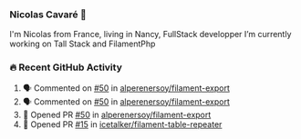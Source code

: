 ### Nicolas Cavaré 👋
I'm Nicolas from France, living in Nancy, FullStack developper
I’m currently working on Tall Stack and FilamentPhp
 

### 🔥 Recent GitHub Activity
<!--START_SECTION:activity-->
1. 🗣 Commented on [#50](https://github.com/alperenersoy/filament-export/issues/50) in [alperenersoy/filament-export](https://github.com/alperenersoy/filament-export)
2. 🗣 Commented on [#50](https://github.com/alperenersoy/filament-export/issues/50) in [alperenersoy/filament-export](https://github.com/alperenersoy/filament-export)
3. 💪 Opened PR [#50](https://github.com/alperenersoy/filament-export/pull/50) in [alperenersoy/filament-export](https://github.com/alperenersoy/filament-export)
4. 💪 Opened PR [#15](https://github.com/icetalker/filament-table-repeater/pull/15) in [icetalker/filament-table-repeater](https://github.com/icetalker/filament-table-repeater)
<!--END_SECTION:activity-->
